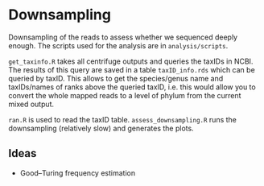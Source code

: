 # Downsampling

Downsampling of the reads to assess whether we sequenced deeply enough.
The scripts used for the analysis are in `analysis/scripts`.

`get_taxinfo.R` takes all centrifuge outputs and queries the taxIDs in NCBI. 
The results of this query are saved in a table `taxID_info.rds` which can be queried by taxID. This allows to get the species/genus name and taxIDs/names of ranks above the queried taxID, i.e. this would allow you to convert the whole mapped reads to a level of phylum from the current mixed output.

`ran.R` is used to read the taxID table. `assess_downsampling.R` runs the downsampling (relatively slow) and generates the plots.

## Ideas
- Good–Turing frequency estimation

